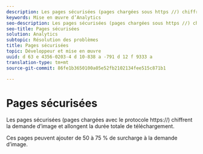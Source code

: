 ```yaml
---
description: Les pages sécurisées (pages chargées sous https //) chiffrent la demande d'image et ajoutent au délai total de téléchargement.
keywords: Mise en œuvre d’Analytics
seo-description: Les pages sécurisées (pages chargées sous https //) chiffrent la demande d'image et ajoutent au délai total de téléchargement.
seo-title: Pages sécurisées
solution: Analytics
subtopic: Résolution des problèmes
title: Pages sécurisées
topic: Développeur et mise en œuvre
uuid: d 63 e 4356-0203-4 d 10-838 a -791 d 12 f 9333 a
translation-type: tm+mt
source-git-commit: 86fe1b3650100a05e52fb2102134fee515c871b1

---
```



# Pages sécurisées

Les pages sécurisées (pages chargées avec le protocole https://) chiffrent la demande d’image et allongent la durée totale de téléchargement.

Ces pages peuvent ajouter de 50 à 75 % de surcharge à la demande d’image.

